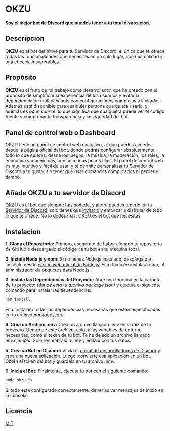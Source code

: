 # OKZU
**Soy el mejor bot de Discord que puedes tener a tu total disposición.**


## Descripcion
**OKZU** es el bot definitivo para tu Servidor de Discord, el único que te ofrece todas las funcionalidades que necesitas en un solo lugar, con una calidad y una eficacia insuperables.


## Propósito
**OKZU** es el fruto de mi trabajo como desarrollador, que he creado con el propósito de simplificar la experiencia de los usuarios y evitar la dependencia de múltiples bots con configuraciones complejas y limitadas.
Además está disponible para cualquier persona que quiera usarlo, y además es _open source_, lo que significa que cualquiera puede ver el código fuente y comprobar la transparencia y la seguridad del bot.


## Panel de control web o Dashboard
OKZU tiene un panel de control web exclusivo, al que puedes acceder desde la página oficial del bot, donde podrás configurar absolutamente todo lo que quieras, desde los juegos, la música, la moderación, los roles, la economía y mucho más, con solo unos pocos clics.
El panel de control web es muy intuitivo y fácil de usar, y te permite personalizar tu Servidor de Discord a tu gusto, sin tener que usar comandos complicados ni perder el tiempo.


## Añade OKZU a tu servidor de Discord
OKZU es el bot que siempre has soñado, y ahora puedes tenerlo en tu [Servidor de Discord](https://discord.com/api/oauth2/authorize?client_id=1177248960709140551&permissions=8&scope=bot+applications.commands), solo tienes que [invitarlo](https://discord.com/api/oauth2/authorize?client_id=1177248960709140551&permissions=8&scope=bot+applications.commands) y empezar a disfrutar de todo lo que te ofrece.
No lo dudes más, OKZU es el bot que necesitas.



## Instalacion

**1. Clona el Repositorio:**
Primero, asegúrate de haber clonado tu repositorio de GitHub o descargado el código de tu bot en tu máquina local.

**2. Instala Node.js y npm:**
Si no tienes Node.js instalado, descárgalo e instálalo desde [el sitio web oficial de Node.js.](https://nodejs.org/en) Esto también instalará npm, el administrador de paquetes para Node.js.

**3. Instala las Dependencias del Proyecto:**
Abre una terminal en la carpeta de tu proyecto _(donde está tu archivo package.json)_ y ejecuta el siguiente comando para instalar las dependencias:
```bash
npm install
```
Esto instalará todas las dependencias necesarias que estén especificadas en tu archivo _package.json_.  

**4. Crea un Archivo .env:**
Crea un archivo llamado .env en la raíz de tu proyecto. Dentro de este archivo, coloca las variables de entorno necesarias, como el token de tu bot. Te he dejado un archivo llamado _env.ejemplo_. Solo renómbralo a _.env_ y edítalo con tus datos.

**5. Crea un Bot en Discord:**
Visita el [portal de desarrolladores de Discord](https://discord.com/developers/applications) y crea una nueva aplicación. Luego, convierte esa aplicación en un bot. Obtén el token del bot y guárdalo en tu archivo _.env_.

**6. Inicia el Bot:**
Finalmente, ejecuta tu bot con el siguiente comando:
```bash
node okzu.js
```
Si todo está configurado correctamente, deberías ver mensajes de inicio en la consola.

## Licencia

[MIT](https://choosealicense.com/licenses/mit/)
